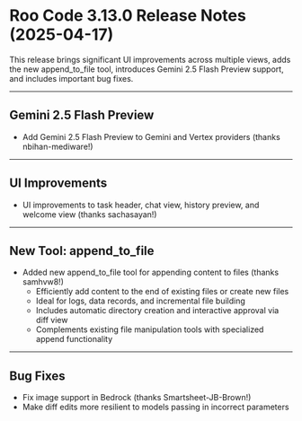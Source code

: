 # Roo Code 3.13.0 Release Notes (2025-04-17)

This release brings significant UI improvements across multiple views, adds the new append_to_file tool, introduces Gemini 2.5 Flash Preview support, and includes important bug fixes.

---

## Gemini 2.5 Flash Preview
- Add Gemini 2.5 Flash Preview to Gemini and Vertex providers (thanks nbihan-mediware!)

---

## UI Improvements
- UI improvements to task header, chat view, history preview, and welcome view (thanks sachasayan!)

---

## New Tool: append_to_file
- Added new append_to_file tool for appending content to files (thanks samhvw8!)
  - Efficiently add content to the end of existing files or create new files
  - Ideal for logs, data records, and incremental file building
  - Includes automatic directory creation and interactive approval via diff view
  - Complements existing file manipulation tools with specialized append functionality

---

## Bug Fixes
- Fix image support in Bedrock (thanks Smartsheet-JB-Brown!)
- Make diff edits more resilient to models passing in incorrect parameters